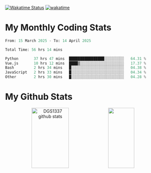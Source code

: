 [![Wakatime Status](https://github.com/noopurphalak/noopurphalak/workflows/wakatime-status-update/badge.svg)](https://github.com/noopurphalak/noopurphalak/actions/workflows/main.yml)
[![wakatime](https://wakatime.com/badge/user/80ace140-ef40-4fdd-b8ed-f3be3d2e1aea.svg)](https://wakatime.com/@80ace140-ef40-4fdd-b8ed-f3be3d2e1aea)

# My Monthly Coding Stats

<!--START_SECTION:waka-->

```python
From: 15 March 2025 - To: 14 April 2025

Total Time: 56 hrs 14 mins

Python       37 hrs 47 mins  ████████████████░░░░░░░░░   64.31 %
Vue.js       10 hrs 12 mins  ████▒░░░░░░░░░░░░░░░░░░░░   17.37 %
Bash         2 hrs 34 mins   █░░░░░░░░░░░░░░░░░░░░░░░░   04.38 %
JavaScript   2 hrs 33 mins   █░░░░░░░░░░░░░░░░░░░░░░░░   04.34 %
Other        2 hrs 30 mins   █░░░░░░░░░░░░░░░░░░░░░░░░   04.28 %
```

<!--END_SECTION:waka-->

# My Github Stats
<div style="text-align: center;">
  <img width="49%" height="195px" src="https://github-readme-stats-sigma-five.vercel.app/api?username=noopurphalak&show_icons=true&count_private=true&hide_border=true&title_color=00FFFF&icon_color=00FFFF&text_color=00FFFF&bg_color=0d1117" alt="DGS1337 github stats" />
  <img width="41%" height="195px" src="https://github-readme-stats-sigma-five.vercel.app/api/top-langs/?username=noopurphalak&layout=compact&hide_border=true&title_color=00FFFF&text_color=00FFFF&bg_color=0d1117" />
</div>
